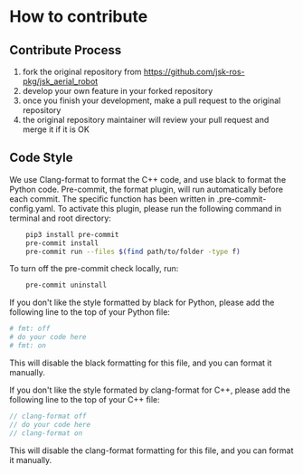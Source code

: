 # How to contribute

## Contribute Process

1. fork the original repository from https://github.com/jsk-ros-pkg/jsk_aerial_robot
2. develop your own feature in your forked repository
3. once you finish your development, make a pull request to the original repository
4. the original repository maintainer will review your pull request and merge it if it is OK

## Code Style

We use Clang-format to format the C++ code, and use black to format the Python code.
Pre-commit, the format plugin, will run automatically before each commit. The specific function has been written in
.pre-commit-config.yaml. To activate this plugin, please run the following command in terminal and root directory:

```bash
    pip3 install pre-commit
    pre-commit install
    pre-commit run --files $(find path/to/folder -type f)
```

To turn off the pre-commit check locally, run:
```bash
    pre-commit uninstall
```

If you don't like the style formatted by black for Python, please add the following line to the top of your Python file:

```python
# fmt: off
# do your code here
# fmt: on
```
This will disable the black formatting for this file, and you can format it manually.

If you don't like the style formated by clang-format for C++, please add the following line to the top of your C++ file:

```cpp
// clang-format off
// do your code here
// clang-format on
```
This will disable the clang-format formatting for this file, and you can format it manually.
